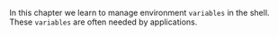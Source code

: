 In this chapter we learn to manage environment `variables` in the shell.
These `variables` are often needed by applications.


